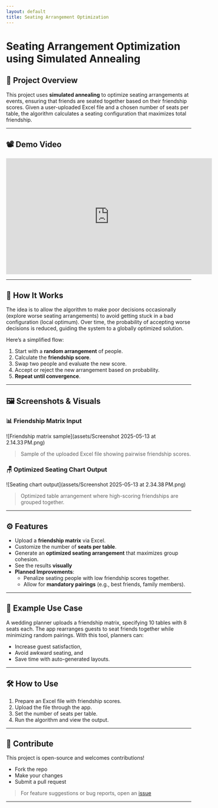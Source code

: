 ```yaml
---
layout: default
title: Seating Arrangement Optimization
---
```


# Seating Arrangement Optimization using Simulated Annealing

## 🎯 Project Overview

This project uses **simulated annealing** to optimize seating arrangements at events, ensuring that friends are seated together based on their friendship scores. Given a user-uploaded Excel file and a chosen number of seats per table, the algorithm calculates a seating configuration that maximizes total friendship.

---

## 📽️ Demo Video

  <iframe width="560" height="315" src="https://www.youtube.com/embed/omG6Dd9p_Mg" frameborder="0" allowfullscreen></iframe>

---

## 🧠 How It Works

The idea is to allow the algorithm to make poor decisions occasionally (explore worse seating arrangements) to avoid getting stuck in a bad configuration (local optimum). Over time, the probability of accepting worse decisions is reduced, guiding the system to a globally optimized solution.

Here’s a simplified flow:
1. Start with a **random arrangement** of people.
2. Calculate the **friendship score**.
3. Swap two people and evaluate the new score.
4. Accept or reject the new arrangement based on probability.
5. **Repeat until convergence**.

---

## 🖼️ Screenshots & Visuals

### 📊 Friendship Matrix Input

![Friendship matrix sample](assets/Screenshot 2025-05-13 at 2.14.33 PM.png)
> Sample of the uploaded Excel file showing pairwise friendship scores.

### 🪑 Optimized Seating Chart Output

![Seating chart output](assets/Screenshot 2025-05-13 at 2.34.38 PM.png)
> Optimized table arrangement where high-scoring friendships are grouped together.

---

## ⚙️ Features

- Upload a **friendship matrix** via Excel.
- Customize the number of **seats per table**.
- Generate an **optimized seating arrangement** that maximizes group cohesion.
- See the results **visually**
- **Planned Improvements**:
  - Penalize seating people with low friendship scores together.
  - Allow for **mandatory pairings** (e.g., best friends, family members).

---

## 🧪 Example Use Case

A wedding planner uploads a friendship matrix, specifying 10 tables with 8 seats each. The app rearranges guests to seat friends together while minimizing random pairings. With this tool, planners can:
- Increase guest satisfaction,
- Avoid awkward seating, and
- Save time with auto-generated layouts.

---

## 🛠️ How to Use

1. Prepare an Excel file with friendship scores.
2. Upload the file through the app.
3. Set the number of seats per table.
4. Run the algorithm and view the output.

---

## 🤝 Contribute

This project is open-source and welcomes contributions!

- Fork the repo
- Make your changes
- Submit a pull request

> For feature suggestions or bug reports, open an [issue](https://github.com/djbrown227/seating_optimizer_app)

---

